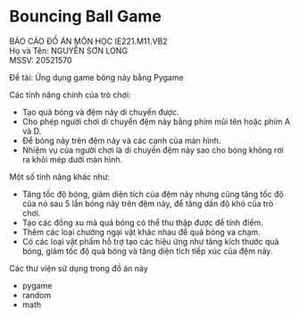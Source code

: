 # Bouncing Ball Game  
BÁO CÁO ĐỒ ÁN MÔN HỌC IE221.M11.VB2  
Họ và Tên: NGUYỄN SƠN LONG  
MSSV: 20521570  

Đề tài: Ứng dụng game bóng nảy bằng Pygame  

Các tính năng chính của trò chơi:  
- Tạo quả bóng và đệm nảy di chuyển được.  
- Cho phép người chơi di chuyển đệm nảy bằng phím mũi tên hoặc phím A và D.  
- Để bóng nảy trên đệm nảy và các cạnh của màn hình.  
- Nhiệm vụ của người chơi là di chuyển đệm nảy sao cho bóng không rơi ra khỏi mép dưới màn hình.  

Một số tính năng khác như:  
- Tăng tốc độ bóng, giảm diện tích của đệm nảy nhưng cũng tăng tốc độ của nó sau 5 lần bóng nảy trên đệm nảy, để tăng dần độ khó của trò chơi.  
- Tạo các đồng xu mà quả bóng có thể thu thập được để tính điểm.  
- Thêm các loại chướng ngại vật khác nhau để quả bóng va chạm.  
- Có các loại vật phẩm hỗ trợ tạo các hiệu ứng như tăng kích thước quả bóng, giảm tốc độ quả bóng và tăng diện tích tiếp xúc của đệm nảy.  

Các thư viện sử dụng trong đồ án này  
- pygame  
- random  
- math  